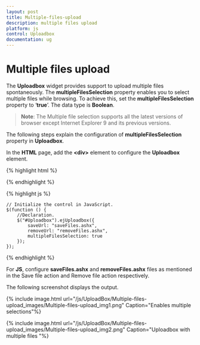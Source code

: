 ```yaml
---
layout: post
title: Multiple-files-upload
description: multiple files upload
platform: js
control: Uploadbox
documentation: ug
---
```


# Multiple files upload

The **Uploadbox** widget provides support to upload multiple files spontaneously. The **multipleFilesSelection** property enables you to select multiple files while browsing.  To achieve this, set the **multipleFilesSelection** property to ‘**true**’. The data type is **Boolean**.

> **Note**: The Multiple file selection supports all the latest versions of browser except Internet Explorer 9 and its previous versions.



The following steps explain the configuration of **multipleFilesSelection** property in **Uploadbox**. 

In the **HTML** page, add the **&lt;div&gt;** element to configure the **Uploadbox** element.


{% highlight html %}

<div class="control">
    <div id="Uploadbox"></div>
</div>

{% endhighlight %}

{% highlight js %}

    // Initialize the control in JavaScript.
    $(function () {
        //Declaration.
        $("#Uploadbox").ejUploadbox({
            saveUrl: "saveFiles.ashx",
            removeUrl: "removeFiles.ashx",
            multipleFilesSelection: true
        });
    });

{% endhighlight %}

For **JS**, configure **saveFiles.ashx** and **removeFiles.ashx** files as mentioned in the Save file action and Remove file action respectively.

The following screenshot displays the output.



{% include image.html url="/js/UploadBox/Multiple-files-upload_images/Multiple-files-upload_img1.png" Caption="Enables multiple selections"%}



{% include image.html url="/js/UploadBox/Multiple-files-upload_images/Multiple-files-upload_img2.png" Caption="Uploadbox with multiple files "%}

